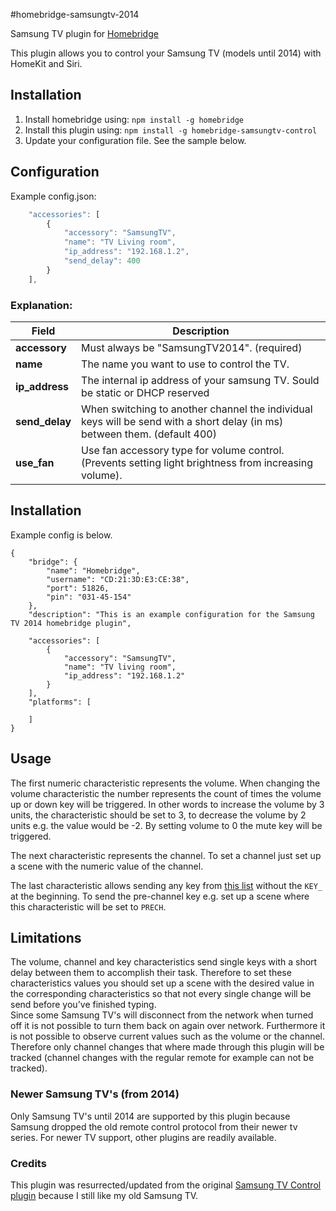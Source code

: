 #homebridge-samsungtv-2014

Samsung TV plugin for [Homebridge](https://github.com/nfarina/homebridge)

This plugin allows you to control your Samsung TV (models until 2014) with HomeKit and Siri.

## Installation
1. Install homebridge using: `npm install -g homebridge`
2. Install this plugin using: `npm install -g homebridge-samsungtv-control`
3. Update your configuration file. See the sample below.

## Configuration
Example config.json:

```js
    "accessories": [
		{
			"accessory": "SamsungTV",
			"name": "TV Living room",
			"ip_address": "192.168.1.2",
            "send_delay": 400
		}
	],
```

### Explanation:

Field           | Description
----------------|------------
**accessory**   | Must always be "SamsungTV2014". (required)
**name**        | The name you want to use to control the TV.
**ip_address**  | The internal ip address of your samsung TV.  Sould be static or DHCP reserved
**send_delay**  | When switching to another channel the individual keys will be send with a short delay (in ms) between them. (default 400)
**use_fan**     | Use fan accessory type for volume control.  (Prevents setting light brightness from increasing volume).

## Installation

Example config is below.
```
{
	"bridge": {
		"name": "Homebridge",
		"username": "CD:21:3D:E3:CE:38",
		"port": 51826,
		"pin": "031-45-154"
	},
	"description": "This is an example configuration for the Samsung TV 2014 homebridge plugin",

	"accessories": [
		{
			"accessory": "SamsungTV",
			"name": "TV living room",
			"ip_address": "192.168.1.2"
		}
	],
	"platforms": [

	]
}
```
## Usage

The first numeric characteristic represents the volume. When changing the volume characteristic the number represents the count of times the volume up or down key will be triggered. In other words to increase the volume by 3 units, the characteristic should be set to 3, to decrease the volume by 2 units e.g. the value would be -2. By setting volume to 0 the mute key will be triggered.

The next characteristic represents the channel. To set a channel just set up a scene with the numeric value of the channel.

The last characteristic allows sending any key from [this list](https://github.com/natalan/samsung-remote#remote-keys) without the `KEY_` at the beginning. To send the pre-channel key e.g. set up a scene where this characteristic will be set to `PRECH`.

## Limitations

The volume, channel and key characteristics send single keys with a short delay between them to accomplish their task. Therefore to set these characteristics values you should set up a scene with the desired value in the corresponding characteristics so that not every single change will be send before you've finished typing.  
Since some Samsung TV's will disconnect from the network when turned off it is not possible to turn them back on again over network.
Furthermore it is not possible to observe current values such as the volume or the channel. Therefore only channel changes that where made through this plugin will be tracked (channel changes with the regular remote for example can not be tracked).

### Newer Samsung TV's (from 2014)
Only Samsung TV's until 2014 are supported by this plugin because Samsung dropped the old remote control protocol from their newer tv series.  For newer TV support, other plugins are readily available.

### Credits
This plugin was resurrected/updated from the original [Samsung TV Control plugin](https://github.com/mmende/homebridge-samsungtv-control) because I still like my old Samsung TV.
  